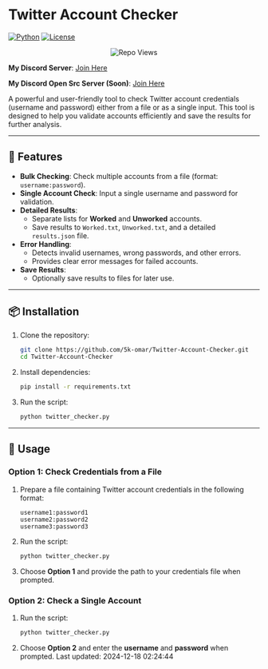 # **Twitter Account Checker**

  [![Python](https://img.shields.io/badge/Python-3.9%2B-blue?style=flat-square&logo=python)](https://www.python.org/)
  [![License](https://img.shields.io/badge/License-MIT-green?style=flat-square)](https://opensource.org/licenses/MIT)
  <p align="center"> <img src="https://komarev.com/ghpvc/?username=5k-omar&label=Repo%20views&color=0e75b6&style=flat" alt="Repo Views" /> </p>

  **My Discord Server**: [Join Here](https://discord.gg/tcnksFMCR9)

  **My Discord Open Src Server (Soon)**: [Join Here](https://discord.gg/323wKvBb45)

  A powerful and user-friendly tool to check Twitter account credentials (username and password) either from a file or as a single input. This tool is designed to help you validate accounts efficiently and save the results for further analysis.

  ---

  ## 🌟 **Features**

  - **Bulk Checking**: Check multiple accounts from a file (format: `username:password`).
  - **Single Account Check**: Input a single username and password for validation.
  - **Detailed Results**:
    - Separate lists for **Worked** and **Unworked** accounts.
    - Save results to `Worked.txt`, `Unworked.txt`, and a detailed `results.json` file.
  - **Error Handling**:
    - Detects invalid usernames, wrong passwords, and other errors.
    - Provides clear error messages for failed accounts.
  - **Save Results**:
    - Optionally save results to files for later use.

  ---

  ## 📦 **Installation**

  1. Clone the repository:
     ```bash
     git clone https://github.com/5k-omar/Twitter-Account-Checker.git
     cd Twitter-Account-Checker
     ```

  2. Install dependencies:
     ```bash
     pip install -r requirements.txt
     ```

  3. Run the script:
     ```bash
     python twitter_checker.py
     ```

  ---

  ## 🚀 **Usage**

  ### **Option 1: Check Credentials from a File**
  1. Prepare a file containing Twitter account credentials in the following format:
     ```
     username1:password1
     username2:password2
     username3:password3
     ```

  2. Run the script:
     ```bash
     python twitter_checker.py
     ```

  3. Choose **Option 1** and provide the path to your credentials file when prompted.

  ### **Option 2: Check a Single Account**
  1. Run the script:
     ```bash
     python twitter_checker.py
     ```

  2. Choose **Option 2** and enter the **username** and **password** when prompted.
Last updated: 2024-12-18 02:24:44

